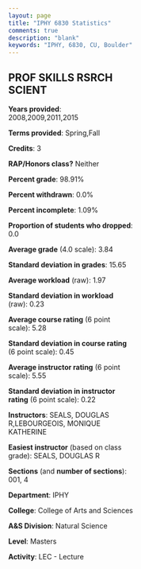 ```yaml
---
layout: page
title: "IPHY 6830 Statistics"
comments: true
description: "blank"
keywords: "IPHY, 6830, CU, Boulder"
--- 
```

<head>
<script src="https://ajax.googleapis.com/ajax/libs/jquery/2.1.3/jquery.min.js"></script>
<script src="https://dl.dropboxusercontent.com/s/pc42nxpaw1ea4o9/highcharts.js?dl=0"></script>
<!-- <script src="../assets/js/highcharts.js"></script> -->
<style type="text/css">@font-face {
	font-family: "Bebas Neue";
	src: url(https://www.filehosting.org/file/details/544349/BebasNeue%20Regular.otf) format("opentype");
	}
	h1.Bebas { 
		font-family: "Bebas Neue", Verdana, Tahoma;
	}
</style>
</head>
<body>
	<div id="container" style="float: right; width: 45%; height: 88%; margin-left: 2.5%; margin-right: 2.5%;"></div>
	<script language="JavaScript">
		$(document).ready(function() {
		var chart = {type: 'column'};
		var title = {text: 'Grade Distribution'};
		var xAxis = {categories: ['A','B','C','D','F'],crosshair: true};
		var yAxis = {min: 0,title: {text: 'Percentage'}};
		var tooltip = {headerFormat: '<center><b><span style="font-size:20px">{point.key}</span></b></center>',
		               pointFormat: '<td style="padding:0"><b>{point.y:.1f}%</b></td>',
		               footerFormat: '</table>',shared: true,useHTML: true};
		var plotOptions = {column: {pointPadding: 0.0,borderWidth: 0}};  
		var credits = {enabled: false};var series= [{name: 'Percent',data: [89.83,10.17,0.0,0.0,0.0,]}];
		var json = {};
		json.chart = chart;
		json.title = title;
		json.tooltip = tooltip;
		json.xAxis = xAxis;
		json.yAxis = yAxis;  
		json.series = series;
		json.plotOptions = plotOptions;  
		json.credits = credits;
		$('#container').highcharts(json);
	});
	</script>
</body>
			   
## PROF SKILLS RSRCH SCIENT

**Years provided**: 2008,2009,2011,2015

**Terms provided**: Spring,Fall

**Credits**: 3

**RAP/Honors class?** Neither

**Percent grade**: 98.91%

**Percent withdrawn**: 0.0%

**Percent incomplete**: 1.09%

**Proportion of students who dropped**: 0.0

**Average grade** (4.0 scale): 3.84

**Standard deviation in grades**: 15.65

**Average workload** (raw): 1.97

**Standard deviation in workload** (raw): 0.23

**Average course rating** (6 point scale): 5.28

**Standard deviation in course rating** (6 point scale): 0.45

**Average instructor rating** (6 point scale): 5.55

**Standard deviation in instructor rating** (6 point scale): 0.22

**Instructors**: SEALS, DOUGLAS R,LEBOURGEOIS, MONIQUE KATHERINE

**Easiest instructor** (based on class grade): SEALS, DOUGLAS R

**Sections** (and **number of sections**): 001, 4

**Department**: IPHY

**College**: College of Arts and Sciences

**A&S Division**: Natural Science

**Level**: Masters

**Activity**: LEC - Lecture